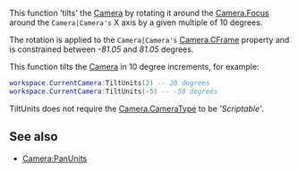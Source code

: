 This function 'tilts' the [Camera](https://developer.roblox.com/en-us/api-reference/class/Camera) by rotating it around the [Camera.Focus](https://developer.roblox.com/en-us/api-reference/property/Camera/Focus) around the `Camera|Camera's` X axis by a given multiple of 10 degrees.

The rotation is applied to the `Camera|Camera's` [Camera.CFrame](https://developer.roblox.com/en-us/api-reference/property/Camera/CFrame) property and is constrained between _\-81.05_ and _81.05_ degrees.

This function tilts the [Camera](https://developer.roblox.com/en-us/api-reference/class/Camera) in 10 degree increments, for example:

```lua
workspace.CurrentCamera:TiltUnits(2) -- 20 degrees
workspace.CurrentCamera:TiltUnits(-5) -- -50 degrees
``` 

TiltUnits does not require the [Camera.CameraType](https://developer.roblox.com/en-us/api-reference/property/Camera/CameraType) to be _'Scriptable'_.

See also
--------

*   [Camera:PanUnits](https://developer.roblox.com/en-us/api-reference/function/Camera/PanUnits)